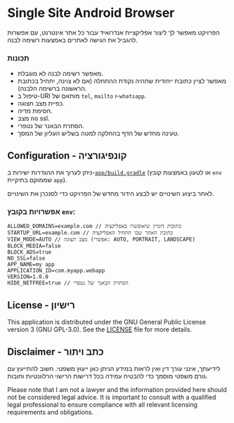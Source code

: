 # Single Site Android Browser

הפרויקט מאפשר לך ליצור אפליקציית אנדרואיד עבור כל אתר אינטרנט, עם אפשרות להגביל את הגישה לאתרים באמצעות רשימה לבנה.

### תכונות

- מאפשר רשימה לבנה לא מוגבלת.
- מאפשר לציין כתובת ייחודית שתהיה נקודת ההתחלה (אם לא צוינה, יתחיל בכתובת הראשונה ברשימה הלבנה).
- טיפול ב-URI מותאם של `tel`, `mailto` ו-`whatsapp`.
- כפיית מצב תצוגה.
- חסימת מדיה.
- מצב no ssl.
- הסתרת הבאנר של נטפרי.
- טעינה מחדש של הדף בהחלקה למטה בשליש העליון של המסך.

## Configuration - קונפיגורציה

ניתן לערוך את ההגדרות ישירות ב-[`app/build.gradle`](./app/build.gradle) (או לטעון באמצעות קובץ `env` שממוקם בתיקיית `app`).

לאחר ביצוע השינויים יש לבצע הידור מחדש של הפרויקט כדי לסנכרן את השינויים.

### אפשרויות בקובץ `env`:

```env
ALLOWED_DOMAINS=example.com // כתובות דומיין שיאופשרו באפליקציה
STARTUP_URL=example.com // כתובת האתר שבו תתחיל האפליקציה
VIEW_MODE=AUTO // מצב תצוגה (אפשרי: AUTO, PORTRAIT, LANDSCAPE)
BLOCK_MEDIA=false
BLOCK_ADS=true
NO_SSL=false
APP_NAME=my app
APPLICATION_ID=com.myapp.webapp
VERSION=1.0.0
HIDE_NETFREE=true // הסתרת הבאנר של נטפרי
```

## License - רישיון

This application is distributed under the GNU General Public License version 3 (GNU GPL-3.0). See the [LICENSE](LICENSE) file for more details.

## Disclaimer - כתב ויתור

לידיעתך, אינני עורך דין ואין לראות במידע הניתן כאן ייעוץ משפטי. חשוב להתייעץ עם גורם משפטי מוסמך כדי להבטיח עמידה בכל דרישות הרישוי הרלוונטיות וחובות.

Please note that I am not a lawyer and the information provided here should not be considered legal advice. It is important to consult with a qualified legal professional to ensure compliance with all relevant licensing requirements and obligations.
